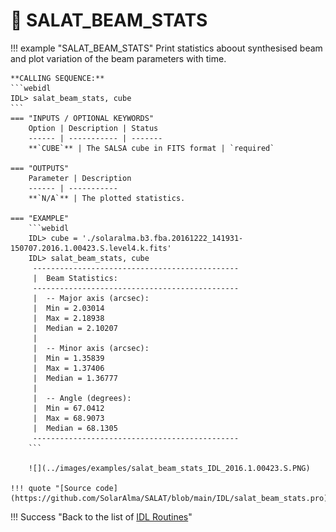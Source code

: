 # :low_brightness: SALAT_BEAM_STATS

!!! example "SALAT_BEAM_STATS"
	Print statistics aboout synthesised beam and plot variation of the beam parameters with time.
	
	**CALLING SEQUENCE:**
	```webidl
	IDL> salat_beam_stats, cube
	```
	=== "INPUTS / OPTIONAL KEYWORDS"
		Option | Description | Status
		------ | ----------- | -------
		**`CUBE`** | The SALSA cube in FITS format | `required`
	
	=== "OUTPUTS"
		Parameter | Description
		------ | -----------
		**`N/A`** | The plotted statistics.
		
	=== "EXAMPLE"
		```webidl
		IDL> cube = './solaralma.b3.fba.20161222_141931-150707.2016.1.00423.S.level4.k.fits'
		IDL> salat_beam_stats, cube
		 ----------------------------------------------
		 |  Beam Statistics:
		 ----------------------------------------------
		 |  -- Major axis (arcsec):
		 |  Min = 2.03014
		 |  Max = 2.18938
		 |  Median = 2.10207
		 |
		 |  -- Minor axis (arcsec):
		 |  Min = 1.35839
		 |  Max = 1.37406
		 |  Median = 1.36777
		 |
		 |  -- Angle (degrees):
		 |  Min = 67.0412
		 |  Max = 68.9073
		 |  Median = 68.1305
		 ----------------------------------------------
		```
	
		![](../images/examples/salat_beam_stats_IDL_2016.1.00423.S.PNG)

	!!! quote "[Source code](https://github.com/SolarAlma/SALAT/blob/main/IDL/salat_beam_stats.pro)"

!!! Success "Back to the list of [IDL Routines](../idl.md)"